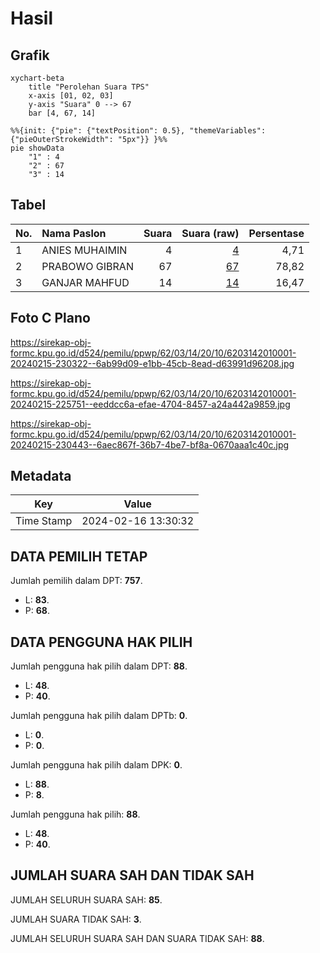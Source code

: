 # Hasil

## Grafik

```mermaid
xychart-beta
    title "Perolehan Suara TPS"
    x-axis [01, 02, 03]
    y-axis "Suara" 0 --> 67
    bar [4, 67, 14]
```

```mermaid
%%{init: {"pie": {"textPosition": 0.5}, "themeVariables": {"pieOuterStrokeWidth": "5px"}} }%%
pie showData
    "1" : 4
    "2" : 67
    "3" : 14
```

## Tabel

| No. | Nama Paslon    | Suara | Suara (raw) | Persentase |
|:--- |:-------------- | -----:| -----------:| ----------:|
| 1   | ANIES MUHAIMIN | 4     | [4][p-1]    | 4,71       |
| 2   | PRABOWO GIBRAN | 67    | [67][p-2]   | 78,82      |
| 3   | GANJAR MAHFUD  | 14    | [14][p-3]   | 16,47      |


[p-1]: https://github.com/gigit-pemilu/pemilu-2024-62-kalimantan-tengah/blob/main/pilpres/hitung-suara/sub/62-kalimantan-tengah/sub/03-kapuas/sub/14-pasak-talawang/sub/2010-tumbang-nusa/sub/001-tps/sub/paslon-1.txt
[p-2]: https://github.com/gigit-pemilu/pemilu-2024-62-kalimantan-tengah/blob/main/pilpres/hitung-suara/sub/62-kalimantan-tengah/sub/03-kapuas/sub/14-pasak-talawang/sub/2010-tumbang-nusa/sub/001-tps/sub/paslon-2.txt
[p-3]: https://github.com/gigit-pemilu/pemilu-2024-62-kalimantan-tengah/blob/main/pilpres/hitung-suara/sub/62-kalimantan-tengah/sub/03-kapuas/sub/14-pasak-talawang/sub/2010-tumbang-nusa/sub/001-tps/sub/paslon-3.txt

## Foto C Plano

https://sirekap-obj-formc.kpu.go.id/d524/pemilu/ppwp/62/03/14/20/10/6203142010001-20240215-230322--6ab99d09-e1bb-45cb-8ead-d63991d96208.jpg

https://sirekap-obj-formc.kpu.go.id/d524/pemilu/ppwp/62/03/14/20/10/6203142010001-20240215-225751--eeddcc6a-efae-4704-8457-a24a442a9859.jpg

https://sirekap-obj-formc.kpu.go.id/d524/pemilu/ppwp/62/03/14/20/10/6203142010001-20240215-230443--6aec867f-36b7-4be7-bf8a-0670aaa1c40c.jpg


## Metadata

| Key        | Value               |
| ---------- | ------------------- |
| Time Stamp | 2024-02-16 13:30:32 |


## DATA PEMILIH TETAP

Jumlah pemilih dalam DPT: **757**.
 * L: **83**.
 * P: **68**.

## DATA PENGGUNA HAK PILIH

Jumlah pengguna hak pilih dalam DPT: **88**.
 * L: **48**.
 * P: **40**.

Jumlah pengguna hak pilih dalam DPTb: **0**.
 * L: **0**.
 * P: **0**.

Jumlah pengguna hak pilih dalam DPK: **0**.
 * L: **88**.
 * P: **8**.

Jumlah pengguna hak pilih: **88**.
 * L: **48**.
 * P: **40**.

## JUMLAH SUARA SAH DAN TIDAK SAH

JUMLAH SELURUH SUARA SAH: **85**.

JUMLAH SUARA TIDAK SAH: **3**.

JUMLAH SELURUH SUARA SAH DAN SUARA TIDAK SAH: **88**.


